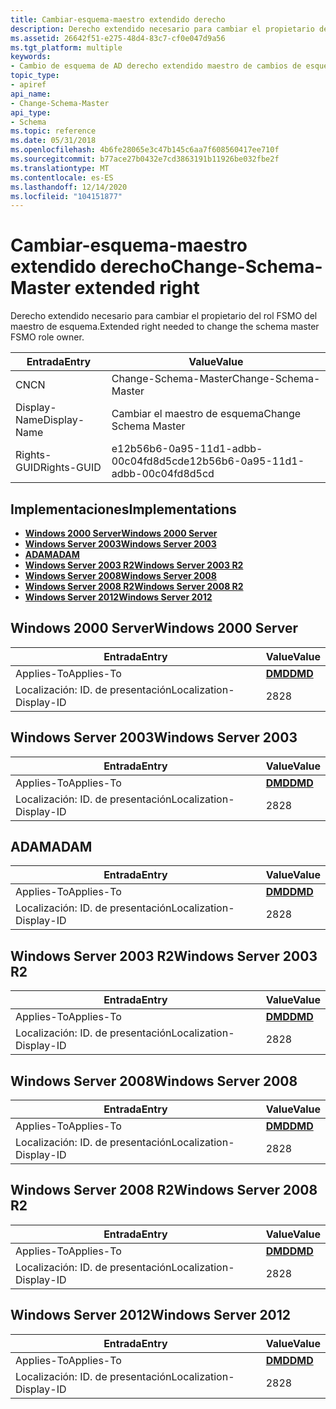 ```yaml
---
title: Cambiar-esquema-maestro extendido derecho
description: Derecho extendido necesario para cambiar el propietario del rol FSMO del maestro de esquema.
ms.assetid: 26642f51-e275-48d4-83c7-cf0e047d9a56
ms.tgt_platform: multiple
keywords:
- Cambio de esquema de AD derecho extendido maestro de cambios de esquema
topic_type:
- apiref
api_name:
- Change-Schema-Master
api_type:
- Schema
ms.topic: reference
ms.date: 05/31/2018
ms.openlocfilehash: 4b6fe28065e3c47b145c6aa7f608560417ee710f
ms.sourcegitcommit: b77ace27b0432e7cd3863191b11926be032fbe2f
ms.translationtype: MT
ms.contentlocale: es-ES
ms.lasthandoff: 12/14/2020
ms.locfileid: "104151877"
---
```

# <a name="change-schema-master-extended-right"></a><span data-ttu-id="2144a-104">Cambiar-esquema-maestro extendido derecho</span><span class="sxs-lookup"><span data-stu-id="2144a-104">Change-Schema-Master extended right</span></span>

<span data-ttu-id="2144a-105">Derecho extendido necesario para cambiar el propietario del rol FSMO del maestro de esquema.</span><span class="sxs-lookup"><span data-stu-id="2144a-105">Extended right needed to change the schema master FSMO role owner.</span></span>



| <span data-ttu-id="2144a-106">Entrada</span><span class="sxs-lookup"><span data-stu-id="2144a-106">Entry</span></span> | <span data-ttu-id="2144a-107">Value</span><span class="sxs-lookup"><span data-stu-id="2144a-107">Value</span></span> |
|--------------|--------------------------------------|
| <span data-ttu-id="2144a-108">CN</span><span class="sxs-lookup"><span data-stu-id="2144a-108">CN</span></span>           | <span data-ttu-id="2144a-109">Change-Schema-Master</span><span class="sxs-lookup"><span data-stu-id="2144a-109">Change-Schema-Master</span></span>                 |
| <span data-ttu-id="2144a-110">Display-Name</span><span class="sxs-lookup"><span data-stu-id="2144a-110">Display-Name</span></span> | <span data-ttu-id="2144a-111">Cambiar el maestro de esquema</span><span class="sxs-lookup"><span data-stu-id="2144a-111">Change Schema Master</span></span>                 |
| <span data-ttu-id="2144a-112">Rights-GUID</span><span class="sxs-lookup"><span data-stu-id="2144a-112">Rights-GUID</span></span>  | <span data-ttu-id="2144a-113">e12b56b6-0a95-11d1-adbb-00c04fd8d5cd</span><span class="sxs-lookup"><span data-stu-id="2144a-113">e12b56b6-0a95-11d1-adbb-00c04fd8d5cd</span></span> |



## <a name="implementations"></a><span data-ttu-id="2144a-114">Implementaciones</span><span class="sxs-lookup"><span data-stu-id="2144a-114">Implementations</span></span>

-   [<span data-ttu-id="2144a-115">**Windows 2000 Server**</span><span class="sxs-lookup"><span data-stu-id="2144a-115">**Windows 2000 Server**</span></span>](#windows-2000-server)
-   [<span data-ttu-id="2144a-116">**Windows Server 2003**</span><span class="sxs-lookup"><span data-stu-id="2144a-116">**Windows Server 2003**</span></span>](#windows-server-2003)
-   [<span data-ttu-id="2144a-117">**ADAM**</span><span class="sxs-lookup"><span data-stu-id="2144a-117">**ADAM**</span></span>](#adam)
-   [<span data-ttu-id="2144a-118">**Windows Server 2003 R2**</span><span class="sxs-lookup"><span data-stu-id="2144a-118">**Windows Server 2003 R2**</span></span>](#windows-server-2003-r2)
-   [<span data-ttu-id="2144a-119">**Windows Server 2008**</span><span class="sxs-lookup"><span data-stu-id="2144a-119">**Windows Server 2008**</span></span>](#windows-server-2008)
-   [<span data-ttu-id="2144a-120">**Windows Server 2008 R2**</span><span class="sxs-lookup"><span data-stu-id="2144a-120">**Windows Server 2008 R2**</span></span>](#windows-server-2008-r2)
-   [<span data-ttu-id="2144a-121">**Windows Server 2012**</span><span class="sxs-lookup"><span data-stu-id="2144a-121">**Windows Server 2012**</span></span>](#windows-server-2012)

## <a name="windows-2000-server"></a><span data-ttu-id="2144a-122">Windows 2000 Server</span><span class="sxs-lookup"><span data-stu-id="2144a-122">Windows 2000 Server</span></span>



| <span data-ttu-id="2144a-123">Entrada</span><span class="sxs-lookup"><span data-stu-id="2144a-123">Entry</span></span> | <span data-ttu-id="2144a-124">Value</span><span class="sxs-lookup"><span data-stu-id="2144a-124">Value</span></span> |
|-------------------------|---------------------------------|
| <span data-ttu-id="2144a-125">Applies-To</span><span class="sxs-lookup"><span data-stu-id="2144a-125">Applies-To</span></span>              | [<span data-ttu-id="2144a-126">**DMD**</span><span class="sxs-lookup"><span data-stu-id="2144a-126">**DMD**</span></span>](c-dmd.md)<br/> |
| <span data-ttu-id="2144a-127">Localización: ID. de presentación</span><span class="sxs-lookup"><span data-stu-id="2144a-127">Localization-Display-ID</span></span> | <span data-ttu-id="2144a-128">28</span><span class="sxs-lookup"><span data-stu-id="2144a-128">28</span></span>                              |



## <a name="windows-server-2003"></a><span data-ttu-id="2144a-129">Windows Server 2003</span><span class="sxs-lookup"><span data-stu-id="2144a-129">Windows Server 2003</span></span>



| <span data-ttu-id="2144a-130">Entrada</span><span class="sxs-lookup"><span data-stu-id="2144a-130">Entry</span></span> | <span data-ttu-id="2144a-131">Value</span><span class="sxs-lookup"><span data-stu-id="2144a-131">Value</span></span> |
|-------------------------|---------------------------------|
| <span data-ttu-id="2144a-132">Applies-To</span><span class="sxs-lookup"><span data-stu-id="2144a-132">Applies-To</span></span>              | [<span data-ttu-id="2144a-133">**DMD**</span><span class="sxs-lookup"><span data-stu-id="2144a-133">**DMD**</span></span>](c-dmd.md)<br/> |
| <span data-ttu-id="2144a-134">Localización: ID. de presentación</span><span class="sxs-lookup"><span data-stu-id="2144a-134">Localization-Display-ID</span></span> | <span data-ttu-id="2144a-135">28</span><span class="sxs-lookup"><span data-stu-id="2144a-135">28</span></span>                              |



## <a name="adam"></a><span data-ttu-id="2144a-136">ADAM</span><span class="sxs-lookup"><span data-stu-id="2144a-136">ADAM</span></span>



| <span data-ttu-id="2144a-137">Entrada</span><span class="sxs-lookup"><span data-stu-id="2144a-137">Entry</span></span> | <span data-ttu-id="2144a-138">Value</span><span class="sxs-lookup"><span data-stu-id="2144a-138">Value</span></span> |
|-------------------------|---------------------------------|
| <span data-ttu-id="2144a-139">Applies-To</span><span class="sxs-lookup"><span data-stu-id="2144a-139">Applies-To</span></span>              | [<span data-ttu-id="2144a-140">**DMD**</span><span class="sxs-lookup"><span data-stu-id="2144a-140">**DMD**</span></span>](c-dmd.md)<br/> |
| <span data-ttu-id="2144a-141">Localización: ID. de presentación</span><span class="sxs-lookup"><span data-stu-id="2144a-141">Localization-Display-ID</span></span> | <span data-ttu-id="2144a-142">28</span><span class="sxs-lookup"><span data-stu-id="2144a-142">28</span></span>                              |



## <a name="windows-server-2003-r2"></a><span data-ttu-id="2144a-143">Windows Server 2003 R2</span><span class="sxs-lookup"><span data-stu-id="2144a-143">Windows Server 2003 R2</span></span>



| <span data-ttu-id="2144a-144">Entrada</span><span class="sxs-lookup"><span data-stu-id="2144a-144">Entry</span></span> | <span data-ttu-id="2144a-145">Value</span><span class="sxs-lookup"><span data-stu-id="2144a-145">Value</span></span> |
|-------------------------|---------------------------------|
| <span data-ttu-id="2144a-146">Applies-To</span><span class="sxs-lookup"><span data-stu-id="2144a-146">Applies-To</span></span>              | [<span data-ttu-id="2144a-147">**DMD**</span><span class="sxs-lookup"><span data-stu-id="2144a-147">**DMD**</span></span>](c-dmd.md)<br/> |
| <span data-ttu-id="2144a-148">Localización: ID. de presentación</span><span class="sxs-lookup"><span data-stu-id="2144a-148">Localization-Display-ID</span></span> | <span data-ttu-id="2144a-149">28</span><span class="sxs-lookup"><span data-stu-id="2144a-149">28</span></span>                              |



## <a name="windows-server-2008"></a><span data-ttu-id="2144a-150">Windows Server 2008</span><span class="sxs-lookup"><span data-stu-id="2144a-150">Windows Server 2008</span></span>



| <span data-ttu-id="2144a-151">Entrada</span><span class="sxs-lookup"><span data-stu-id="2144a-151">Entry</span></span> | <span data-ttu-id="2144a-152">Value</span><span class="sxs-lookup"><span data-stu-id="2144a-152">Value</span></span> |
|-------------------------|---------------------------------|
| <span data-ttu-id="2144a-153">Applies-To</span><span class="sxs-lookup"><span data-stu-id="2144a-153">Applies-To</span></span>              | [<span data-ttu-id="2144a-154">**DMD**</span><span class="sxs-lookup"><span data-stu-id="2144a-154">**DMD**</span></span>](c-dmd.md)<br/> |
| <span data-ttu-id="2144a-155">Localización: ID. de presentación</span><span class="sxs-lookup"><span data-stu-id="2144a-155">Localization-Display-ID</span></span> | <span data-ttu-id="2144a-156">28</span><span class="sxs-lookup"><span data-stu-id="2144a-156">28</span></span>                              |



## <a name="windows-server-2008-r2"></a><span data-ttu-id="2144a-157">Windows Server 2008 R2</span><span class="sxs-lookup"><span data-stu-id="2144a-157">Windows Server 2008 R2</span></span>



| <span data-ttu-id="2144a-158">Entrada</span><span class="sxs-lookup"><span data-stu-id="2144a-158">Entry</span></span> | <span data-ttu-id="2144a-159">Value</span><span class="sxs-lookup"><span data-stu-id="2144a-159">Value</span></span> |
|-------------------------|---------------------------------|
| <span data-ttu-id="2144a-160">Applies-To</span><span class="sxs-lookup"><span data-stu-id="2144a-160">Applies-To</span></span>              | [<span data-ttu-id="2144a-161">**DMD**</span><span class="sxs-lookup"><span data-stu-id="2144a-161">**DMD**</span></span>](c-dmd.md)<br/> |
| <span data-ttu-id="2144a-162">Localización: ID. de presentación</span><span class="sxs-lookup"><span data-stu-id="2144a-162">Localization-Display-ID</span></span> | <span data-ttu-id="2144a-163">28</span><span class="sxs-lookup"><span data-stu-id="2144a-163">28</span></span>                              |



## <a name="windows-server-2012"></a><span data-ttu-id="2144a-164">Windows Server 2012</span><span class="sxs-lookup"><span data-stu-id="2144a-164">Windows Server 2012</span></span>



| <span data-ttu-id="2144a-165">Entrada</span><span class="sxs-lookup"><span data-stu-id="2144a-165">Entry</span></span> | <span data-ttu-id="2144a-166">Value</span><span class="sxs-lookup"><span data-stu-id="2144a-166">Value</span></span> |
|-------------------------|---------------------------------|
| <span data-ttu-id="2144a-167">Applies-To</span><span class="sxs-lookup"><span data-stu-id="2144a-167">Applies-To</span></span>              | [<span data-ttu-id="2144a-168">**DMD**</span><span class="sxs-lookup"><span data-stu-id="2144a-168">**DMD**</span></span>](c-dmd.md)<br/> |
| <span data-ttu-id="2144a-169">Localización: ID. de presentación</span><span class="sxs-lookup"><span data-stu-id="2144a-169">Localization-Display-ID</span></span> | <span data-ttu-id="2144a-170">28</span><span class="sxs-lookup"><span data-stu-id="2144a-170">28</span></span>                              |



 

 





